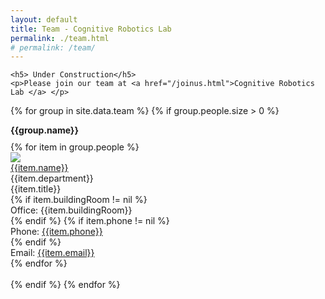 ```yaml
---
layout: default
title: Team - Cognitive Robotics Lab
permalink: ./team.html 
# permalink: /team/
---
```

<!-- <h2>Lab members</h2> -->

<section>

    <h5> Under Construction</h5> 
    <p>Please join our team at <a href="/joinus.html">Cognitive Robotics Lab </a> </p>
   {% for group in site.data.team %}
        {% if group.people.size > 0 %}
        <div class="row" >
            <h4 style="margin-top: 10px; margin-bottom: 10px;">{{group.name}}</h4>
            <!-- {{ group | inspect }} -->
            <div class="row">
                <div class="row">
                    {% for item in group.people %}
                    <div class="col-sm12 col-md-6 col-md-3">
                        <a href="{{item.url}}">
                            <div ><img class="photo" src="{{item.image}}" ></div>
                            <div class="name" >{{item.name}}</div>
                        </a>
                        <div class="title">{{item.department}}</div>
                        <div class="title">{{item.title}}</div>
                        {% if item.buildingRoom != nil %}
                        <div class="buildingRoom">Office: {{item.buildingRoom}}</div>
                        {% endif %}
                        {% if item.phone != nil %}
                        <div class="phone">Phone: <a href="tel:{{item.phone}}">{{item.phone}}</a></div>
                        {% endif %}
                        <div class="email">Email: <a href="mailto:{{item.email}}">{{item.email}}</a></div>
                    </div>
                    {% endfor %}
                </div> 
            </div>  
        </div>
        {% endif %}
    {% endfor %}
</section>